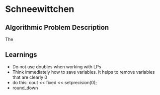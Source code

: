 # Schneewittchen

## Algorithmic Problem Description

The 

## Learnings

- Do not use doubles when working with LPs
- Think immediately how to save variables. It helps to remove variables that are clearly 0
- do this: cout << fixed << setprecision(0);
- round_down